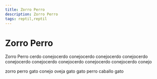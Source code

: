```yaml
---
title: Zorro Perro
description: Zorro Perro
tags: reptil,reptil
---
```


# Zorro Perro

Zorro Perro cerdo conejocerdo conejocerdo conejocerdo conejocerdo conejocerdo conejocerdo conejocerdo conejocerdo conejocerdo conejo

zorro perro gato conejo oveja gato gato perro caballo gato
